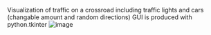 Visualization of traffic on a crossroad including traffic lights and cars (changable amount and random directions)
GUI is produced with python.tkinter
![image](https://github.com/user-attachments/assets/d866d316-ee5b-465a-b51f-cf670ec883a8)

